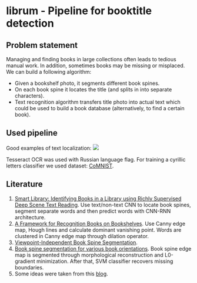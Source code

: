 # librum - Pipeline for booktitle detection

## **Problem statement**

Managing and finding books in large collections often leads to tedious manual work. In addition, sometimes books may be missing or misplaced.
We can build a following algorithm:
* Given a bookshelf photo, it segments different book spines.
* On each book spine it locates the title (and splits in into separate characters).
* Text recognition algorithm transfers title photo into actual text which could be used to build a book database (alternatively, to find a certain book).


## **Used pipeline**

Good examples of text localization:
![](images.00.png)

Tesseract OCR was used with Russian language flag.
For training a cyrillic letters classifier we used dataset: [CoMNIST](https://github.com/GregVial/CoMNIST).

## **Literature**
1.  [Smart Library: Identifying Books in a Library using Richly Supervised Deep
Scene Text Reading](https://arxiv.org/pdf/1611.07385.pdf). Use text/non-text CNN to locate book spines, segment separate words and then predict words with CNN-RNN architecture.
2. [A Framework for Recognition Books on Bookshelves](https://www.researchgate.net/publication/220778125_A_Framework_for_Recognition_Books_on_Bookshelves). Use Canny edge map, Hough lines and calculate dominant vanishing point. Words are clustered in Canny edge map through dilation operator. 
3. [Viewpoint-Independent Book Spine Segmentation](https://www.researchgate.net/publication/269299980_Viewpoint-independent_book_spine_segmentation).
4. [Book spine segmentation for various book orientations](https://www.researchgate.net/publication/300412373_Book_spine_segmentation_for_various_book_orientations). Book spine edge map is segmented through morphological reconstruction and L0-gradient minimization. After that, SVM classifier recovers missing boundaries. 
5. Some ideas were taken from this [blog](https://www.cs.bgu.ac.il/~ben-shahar/Teaching/Computational-Vision/StudentProjects/ICBV151/ICBV-2015-1-PavelRubinson/index.php).
